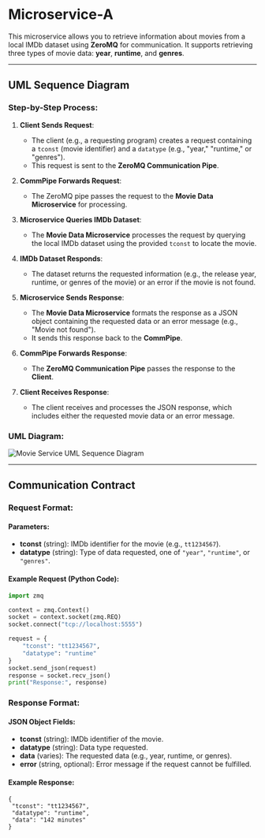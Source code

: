 # Microservice-A

This microservice allows you to retrieve information about movies from a local IMDb dataset using **ZeroMQ** for communication. It supports retrieving three types of movie data: **year**, **runtime**, and **genres**.

---

## UML Sequence Diagram

### Step-by-Step Process:
1. **Client Sends Request**:
   - The client (e.g., a requesting program) creates a request containing a `tconst` (movie identifier) and a `datatype` (e.g., "year," "runtime," or "genres").
   - This request is sent to the **ZeroMQ Communication Pipe**.

2. **CommPipe Forwards Request**:
   - The ZeroMQ pipe passes the request to the **Movie Data Microservice** for processing.

3. **Microservice Queries IMDb Dataset**:
   - The **Movie Data Microservice** processes the request by querying the local IMDb dataset using the provided `tconst` to locate the movie.

4. **IMDb Dataset Responds**:
   - The dataset returns the requested information (e.g., the release year, runtime, or genres of the movie) or an error if the movie is not found.

5. **Microservice Sends Response**:
   - The **Movie Data Microservice** formats the response as a JSON object containing the requested data or an error message (e.g., "Movie not found").
   - It sends this response back to the **CommPipe**.

6. **CommPipe Forwards Response**:
   - The **ZeroMQ Communication Pipe** passes the response to the **Client**.

7. **Client Receives Response**:
   - The client receives and processes the JSON response, which includes either the requested movie data or an error message.

### UML Diagram:
![Movie Service UML Sequence Diagram](https://github.com/user-attachments/assets/3a99d2dd-cb84-4b90-8c2a-23580e317309)

---

## Communication Contract

### Request Format:

#### Parameters:
- **tconst** (string): IMDb identifier for the movie (e.g., `tt1234567`).
- **datatype** (string): Type of data requested, one of `"year"`, `"runtime"`, or `"genres"`.

#### Example Request (Python Code):
```python
import zmq

context = zmq.Context()
socket = context.socket(zmq.REQ)
socket.connect("tcp://localhost:5555")

request = {
    "tconst": "tt1234567",
    "datatype": "runtime"
}
socket.send_json(request)
response = socket.recv_json()
print("Response:", response)
```




### Response Format:

#### JSON Object Fields:
- **tconst** (string): IMDb identifier of the movie.
- **datatype** (string): Data type requested.
- **data** (varies): The requested data (e.g., year, runtime, or genres).
- **error** (string, optional): Error message if the request cannot be fulfilled.
#### Example Response:
   ```
{
    "tconst": "tt1234567",
    "datatype": "runtime",
    "data": "142 minutes"
}
```

